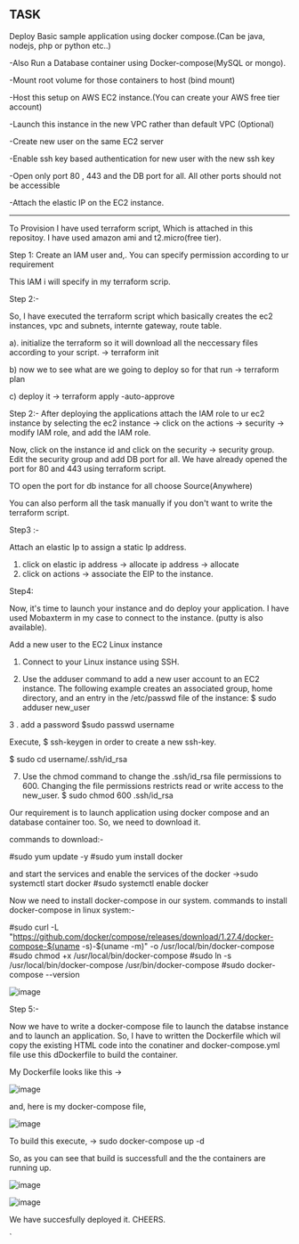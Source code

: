 <h2> TASK </h2>

Deploy Basic sample application using docker compose.(Can be java, nodejs, php or python etc..)</p>
-Also Run a Database container using Docker-compose(MySQL or mongo).</p>
-Mount root volume for those containers to host (bind mount)</p>
-Host this setup on AWS EC2 instance.(You can create your AWS free tier account)</p>
-Launch this instance in the new VPC rather than default VPC (Optional)</p>
-Create new user on the same EC2 server</p>
-Enable ssh key based authentication for new user with the new ssh key</p>
-Open only port 80 , 443 and the DB port for all. All other ports should not be accessible</p>
-Attach the elastic IP on the EC2 instance.</p>

-----------------------------------

To Provision I have used terraform script, Which is attached in this repositoy.
I have used amazon ami and t2.micro(free tier).

Step 1: 
 Create an IAM user and,. You can specify permission according to ur requirement
 
 This IAM i will specify in my terraform scrip.

Step 2:-

So, I have executed the terraform script which basically creates the ec2 instances, vpc and subnets, internte gateway, route table.

a). initialize the terraform so it will download all the neccessary files according to your script.
-> terraform init

b) now we to see what are we going to deploy so for that run
-> terraform plan

c) deploy it
-> terraform apply -auto-approve

Step 2:-
After deploying the  applications attach the IAM role to ur ec2 instance by  selecting the ec2 instance -> click on the actions -> security -> modify IAM role, and add the IAM role.

Now,  click on the instance id and click on the security -> security group.
Edit the security group and add  DB port for all. We have already opened the port for 80 and 443 using terraform script.

TO open the port for db instance for all choose Source(Anywhere)

You can also perform all the task manually if you don't want to write the terraform script.

Step3 :-

Attach an elastic Ip to assign a static Ip address. 
1. click on elastic ip address -> allocate ip address -> allocate
2. click on actions -> associate the EIP to the instance.





Step4:

Now, it's time to launch your instance and do deploy  your  application. I have used Mobaxterm in my case to connect to the instance. (putty is also available).

Add a new user to the EC2 Linux instance

1.    Connect to your Linux instance using SSH.

2.    Use the adduser command to add a new user account to an EC2 instance. The following example creates an associated group, home directory, and an entry in the /etc/passwd file of the instance:
$ sudo adduser new_user

3 . add a password
$sudo passwd username



Execute,
$ ssh-keygen
in order to create a new ssh-key.

$ sudo cd username/.ssh/id_rsa

7.    Use the chmod command to change the .ssh/id_rsa file permissions to 600. Changing the file permissions restricts read or write access to the new_user.
$ sudo chmod 600 .ssh/id_rsa



Our requirement is to launch application using docker compose and an database container too. So, we need to download it. 

commands to download:-

#sudo yum update -y
#sudo yum install docker

and start the services  and enable the services of the docker
->sudo systemctl start docker
#sudo systemctl enable docker

Now we need to install docker-compose in our system.
commands to install docker-compose in linux system:-

#sudo curl -L "https://github.com/docker/compose/releases/download/1.27.4/docker-compose-$(uname -s)-$(uname -m)" -o /usr/local/bin/docker-compose
#sudo chmod +x /usr/local/bin/docker-compose
#sudo ln -s /usr/local/bin/docker-compose /usr/bin/docker-compose
#sudo docker-compose --version

![image](https://user-images.githubusercontent.com/46579657/99673430-c6964880-2a9a-11eb-88a9-66365526413e.png)

Step 5:-

Now we have to write a docker-compose file to launch  the databse instance and to launch an application.
So, I have to written the Dockerfile which wil copy the existing HTML code into the conatiner and docker-compose.yml file use this dDockerfile to build the container.

My Dockerfile looks like this ->

![image](https://user-images.githubusercontent.com/46579657/99673880-4ae8cb80-2a9b-11eb-9b21-7ff5b98dc915.png)

and, here is my docker-compose file,

![image](https://user-images.githubusercontent.com/46579657/99674117-9c915600-2a9b-11eb-9fad-a08cbab3a270.png)

To build this execute,
-> sudo docker-compose up -d 

So, as you  can see that build is successfull and the the containers are running up.

![image](https://user-images.githubusercontent.com/46579657/99674852-92bc2280-2a9c-11eb-8462-01bf6f55e2fc.png)

![image](https://user-images.githubusercontent.com/46579657/99674913-a2d40200-2a9c-11eb-92ac-46101c098b98.png)


We have succesfully deployed it. CHEERS.


  

























































































`
